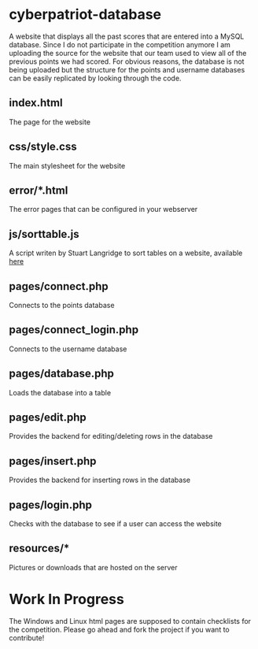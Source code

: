 # cyberpatriot-database
A website that displays all the past scores that are entered into a MySQL database. Since I do not participate in the competition anymore I am uploading the source for the website that our team used to view all of the previous points we had scored. For obvious reasons, the database is not being uploaded but the structure for the points and username databases can be easily replicated by looking through the code. 

## index.html
The  page for the website

## css/style.css
The main stylesheet for the website

## error/*.html
The error pages that can be configured in your webserver

## js/sorttable.js
A script writen by Stuart Langridge to sort tables on a website, available [here](https://www.kryogenix.org/code/browser/sorttable/)

## pages/connect.php
Connects to the points database

## pages/connect_login.php
Connects to the username database

## pages/database.php
Loads the database into a table

## pages/edit.php
Provides the backend for editing/deleting rows in the database

## pages/insert.php
Provides the backend for inserting rows in the database

## pages/login.php
Checks with the database to see if a user can access the website

## resources/*
Pictures or downloads that are hosted on the server

# Work In Progress
The Windows and Linux html pages are supposed to contain checklists for the competition. Please go ahead and fork the project if you want to contribute!
